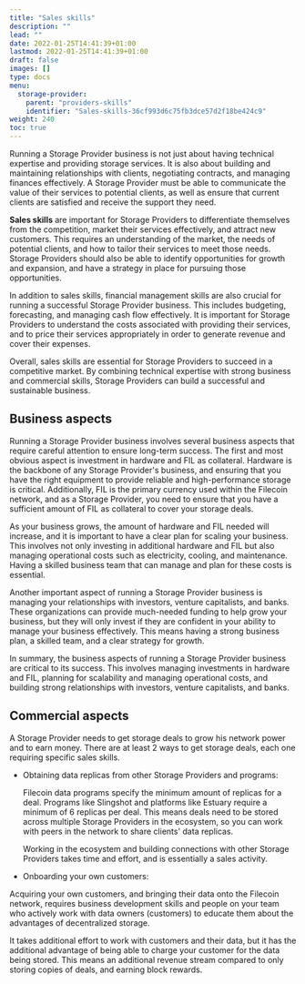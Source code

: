 ```yaml
---
title: "Sales skills"
description: ""
lead: ""
date: 2022-01-25T14:41:39+01:00
lastmod: 2022-01-25T14:41:39+01:00
draft: false
images: []
type: docs
menu:
  storage-provider:
    parent: "providers-skills"
    identifier: "Sales-skills-36cf993d6c75fb3dce57d2f18be424c9"
weight: 240
toc: true
---
```


Running a Storage Provider business is not just about having technical expertise and providing storage services. It is also about building and maintaining relationships with clients, negotiating contracts, and managing finances effectively. A Storage Provider must be able to communicate the value of their services to potential clients, as well as ensure that current clients are satisfied and receive the support they need.

**Sales skills** are important for Storage Providers to differentiate themselves from the competition, market their services effectively, and attract new customers. This requires an understanding of the market, the needs of potential clients, and how to tailor their services to meet those needs. Storage Providers should also be able to identify opportunities for growth and expansion, and have a strategy in place for pursuing those opportunities.

In addition to sales skills, financial management skills are also crucial for running a successful Storage Provider business. This includes budgeting, forecasting, and managing cash flow effectively. It is important for Storage Providers to understand the costs associated with providing their services, and to price their services appropriately in order to generate revenue and cover their expenses.

Overall, sales skills are essential for Storage Providers to succeed in a competitive market. By combining technical expertise with strong business and commercial skills, Storage Providers can build a successful and sustainable business.

## Business aspects
Running a Storage Provider business involves several business aspects that require careful attention to ensure long-term success. The first and most obvious aspect is investment in hardware and FIL as collateral. Hardware is the backbone of any Storage Provider's business, and ensuring that you have the right equipment to provide reliable and high-performance storage is critical. Additionally, FIL is the primary currency used within the Filecoin network, and as a Storage Provider, you need to ensure that you have a sufficient amount of FIL as collateral to cover your storage deals.

As your business grows, the amount of hardware and FIL needed will increase, and it is important to have a clear plan for scaling your business. This involves not only investing in additional hardware and FIL but also managing operational costs such as electricity, cooling, and maintenance. Having a skilled business team that can manage and plan for these costs is essential.

Another important aspect of running a Storage Provider business is managing your relationships with investors, venture capitalists, and banks. These organizations can provide much-needed funding to help grow your business, but they will only invest if they are confident in your ability to manage your business effectively. This means having a strong business plan, a skilled team, and a clear strategy for growth.

In summary, the business aspects of running a Storage Provider business are critical to its success. This involves managing investments in hardware and FIL, planning for scalability and managing operational costs, and building strong relationships with investors, venture capitalists, and banks.

## Commercial aspects
A Storage Provider needs to get storage deals to grow his network power and to earn money. There are at least 2 ways to get storage deals, each one requiring specific sales skills.

- Obtaining data replicas from other Storage Providers and programs:

  Filecoin data programs specify the minimum amount of replicas for a deal. Programs like Slingshot and platforms like Estuary require a minimum of 6 replicas per deal. This means deals need to be stored across multiple Storage Providers in the ecosystem, so you can work with peers in the network to share clients' data replicas.

  Working in the ecosystem and building connections with other Storage Providers takes time and effort, and is essentially a sales activity.

- Onboarding your own customers:

Acquiring your own customers, and bringing their data onto the Filecoin network, requires business development skills and people on your team who actively work with data owners (customers) to educate them about the advantages of decentralized storage.
  
  It takes additional effort to work with customers and their data, but it has the additional advantage of being able to charge your customer for the data being stored. This means an additional revenue stream compared to only storing copies of deals, and earning block rewards.
  